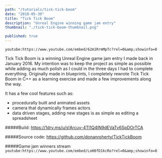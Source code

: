 ```yaml
---
path: "/tutorials/tick-tick-boom"
date: "2018-05-30"
title: "Tick Tick Boom"
description: "Unreal Engine winning game jam entry"
thumbnail: "./tick-tick-boom-thumbnail.png"

published: true
---
```


`youtube:https://www.youtube.com/embed/62m1RrmMpTc?rel=0&amp;showinfo=0`

Tick Tick Boom is a winning Unreal Engine game jam entry I made back in January 2016. My intention was to keep the project as simple as possible while adding as much polish as I could in the three days I had to complete everything.
Originally made in blueprints, I completely rewrote Tick Tick Boom in C++ as a learning exercise and made a few improvements along the way.

It has a few cool features such as:

- procedurally built and animated assets
- camera that dynamically frames actors
- data driven stages, adding new stages is as simple as editing a spreadsheet

#####Build:
https://1drv.ms/u/s!Arcuy-4Tl1Q4lN9dEVaTv6SpDOrTCA

#####Source code:
https://github.com/donanroherty/TickTickBoom

#####Game jam winners stream
`youtube:https://www.youtube.com/embed/LoH0fD1kcRo?rel=0&amp;showinfo=0`
